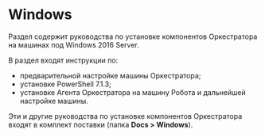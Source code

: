 # Windows
Раздел содержит руководства по установке компонентов Оркестратора на машинах под Windows 2016 Server. 

В раздел входят инструкции по:
- предварительной настройке машины Оркестратора;
- установке PowerShell 7.1.3;
- установке Агента Оркестратора на машину Робота и дальнейшей настройке машины.

Эти и другие руководства по установке компонентов Оркестратора входят в комплект поставки (папка **Docs > Windows**).
